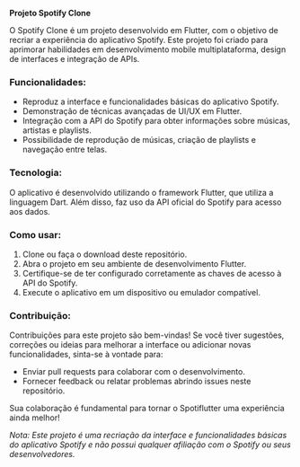**Projeto Spotify Clone**

O Spotify Clone é um projeto desenvolvido em Flutter, com o objetivo de recriar a experiência do aplicativo Spotify. Este projeto foi criado para aprimorar habilidades em desenvolvimento mobile multiplataforma, design de interfaces e integração de APIs.

### Funcionalidades:

- Reproduz a interface e funcionalidades básicas do aplicativo Spotify.
- Demonstração de técnicas avançadas de UI/UX em Flutter.
- Integração com a API do Spotify para obter informações sobre músicas, artistas e playlists.
- Possibilidade de reprodução de músicas, criação de playlists e navegação entre telas.

### Tecnologia:

O aplicativo é desenvolvido utilizando o framework Flutter, que utiliza a linguagem Dart. Além disso, faz uso da API oficial do Spotify para acesso aos dados.

### Como usar:

1. Clone ou faça o download deste repositório.
2. Abra o projeto em seu ambiente de desenvolvimento Flutter.
3. Certifique-se de ter configurado corretamente as chaves de acesso à API do Spotify.
4. Execute o aplicativo em um dispositivo ou emulador compatível.

### Contribuição:

Contribuições para este projeto são bem-vindas! Se você tiver sugestões, correções ou ideias para melhorar a interface ou adicionar novas funcionalidades, sinta-se à vontade para:

- Enviar pull requests para colaborar com o desenvolvimento.
- Fornecer feedback ou relatar problemas abrindo issues neste repositório.

Sua colaboração é fundamental para tornar o Spotiflutter uma experiência ainda melhor!

*Nota: Este projeto é uma recriação da interface e funcionalidades básicas do aplicativo Spotify e não possui qualquer afiliação com o Spotify ou seus desenvolvedores.*
